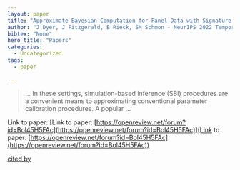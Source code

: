 ```yaml
---
layout: paper
title: "Approximate Bayesian Computation for Panel Data with Signature Maximum Mean Discrepancies"
author: "J Dyer, J Fitzgerald, B Rieck, SM Schmon - NeurIPS 2022 Temporal Graph … - openreview.net"
bibtex: "None"
hero_title: "Papers"
categories:
  - Uncategorized
tags:
  - paper

---
```

>… In these settings, simulation-based inference (SBI) procedures are a convenient means to approximating conventional parameter calibration procedures. A popular …

Link to paper: [Link to paper: [https://openreview.net/forum?id=Bol45H5FAc](https://openreview.net/forum?id=Bol45H5FAc)](Link to paper: [https://openreview.net/forum?id=Bol45H5FAc](https://openreview.net/forum?id=Bol45H5FAc))

[cited by](https://scholar.google.com/scholar?cites=5984859003596420825&as_sdt=5,44&sciodt=0,44&hl=en&num=20)
